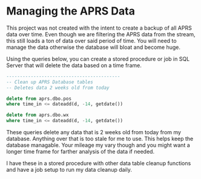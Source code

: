 # Managing the APRS Data

This project was not created with the intent to create a backup of all APRS data over time. Even though we are filtering the APRS data from the stream, this still loads a ton of data over said period of time. You will need to manage the data otherwise the database will bloat and become huge. 

Using the queries below, you can create a stored procedure or job in SQL Server that will delete the data based on a time frame.

```sql
------------------------------------------
-- Clean up APRS Database tables
-- Deletes data 2 weeks old from today

delete from aprs.dbo.pos
where time_in <= dateadd(d, -14, getdate())

delete from aprs.dbo.wx
where time_in <= dateadd(d, -14, getdate())
```

These queries delete any data that is 2 weeks old from today from my database. Anything over that is too stale for me to use. This helps keep the database managable. Your mileage my vary though and you might want a longer time frame for farther analysis of the data if needed.

I have these in a stored procedure with other data table cleanup functions and have a job setup to run my data cleanup daily. 